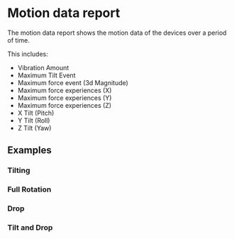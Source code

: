 # Motion data report

The motion data report shows the motion data of the devices over a period of time.

This includes:

 - Vibration Amount
 - Maximum Tilt Event
 - Maximum force event (3d Magnitude)
 - Maximum force experiences (X)
 - Maximum force experiences (Y)
 - Maximum force experiences (Z)
 - X Tilt (Pitch)
 - Y Tilt (Roll)
 - Z Tilt (Yaw)

## Examples

### Tilting

<v-row>
    <v-col class="d-flex child-flex" cols="6">
    <v-img src="https://i.imgur.com/tozxkKh.png" style="max-height:400px"></v-img>
    </v-col>
    <v-col class="d-flex child-flex" cols="6">
    <v-img src="https://i.imgur.com/AEdy391.png" style="max-height:400px"></v-img>
    </v-col>
</v-row>

### Full Rotation

<v-row>
    <v-col class="d-flex child-flex" cols="6">
    <v-img src="https://i.imgur.com/lQfejFG.png" style="max-height:400px"></v-img>
    </v-col>
    <v-col class="d-flex child-flex" cols="6">
    <v-img src="https://i.imgur.com/WsCxuqd.png" style="max-height:400px"></v-img>
    </v-col>
</v-row>

### Drop

<v-row>
    <v-col class="d-flex child-flex" cols="6">
    <v-img src="https://i.imgur.com/mWzM7tg.png" style="max-height:400px"></v-img>
    </v-col>
    <v-col class="d-flex child-flex" cols="6">
    <v-img src="https://i.imgur.com/65kXSME.png" style="max-height:400px"></v-img>
    </v-col>
</v-row>

### Tilt and Drop

<v-row>
    <v-col class="d-flex child-flex" cols="6">
    <v-img src="https://i.imgur.com/bHaInm2.png" style="max-height:400px"></v-img>
    </v-col>
    <v-col class="d-flex child-flex" cols="6">
    <v-img src="https://i.imgur.com/NG1jDYQ.png" style="max-height:400px"></v-img>
    </v-col>
</v-row>

